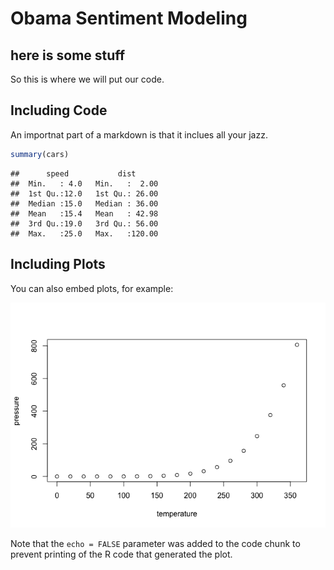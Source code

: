 Obama Sentiment Modeling
================

## here is some stuff

So this is where we will put our code.

## Including Code

An importnat part of a markdown is that it inclues all your jazz.

``` r
summary(cars)
```

    ##      speed           dist       
    ##  Min.   : 4.0   Min.   :  2.00  
    ##  1st Qu.:12.0   1st Qu.: 26.00  
    ##  Median :15.0   Median : 36.00  
    ##  Mean   :15.4   Mean   : 42.98  
    ##  3rd Qu.:19.0   3rd Qu.: 56.00  
    ##  Max.   :25.0   Max.   :120.00

## Including Plots

You can also embed plots, for example:

![](Index_files/figure-gfm/pressure-1.png)<!-- -->

Note that the `echo = FALSE` parameter was added to the code chunk to
prevent printing of the R code that generated the plot.
